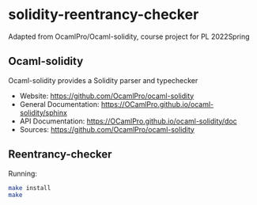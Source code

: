 
# solidity-reentrancy-checker

Adapted from OcamlPro/Ocaml-solidity, course project for PL 2022Spring


## Ocaml-solidity
Ocaml-solidity provides a Solidity parser and typechecker


* Website: https://github.com/OcamlPro/ocaml-solidity
* General Documentation: https://OCamlPro.github.io/ocaml-solidity/sphinx
* API Documentation: https://OCamlPro.github.io/ocaml-solidity/doc
* Sources: https://github.com/OcamlPro/ocaml-solidity

## Reentrancy-checker
Running: 
```sh
make install
make
```
